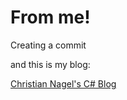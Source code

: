 # From me!

Creating a commit

and this is my blog:

[Christian Nagel's C# Blog](https://csharp.christiannagel.com/)
